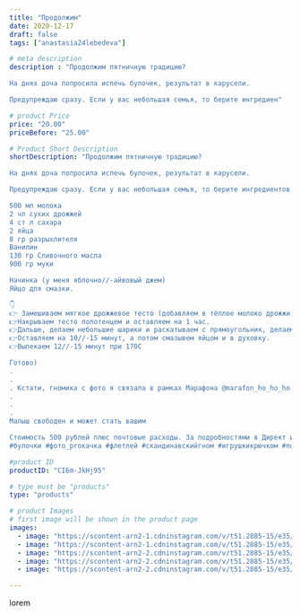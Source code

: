 ```yaml
---
title: "Продолжим"
date: 2020-12-17
draft: false
tags: ["anastasia24lebedeva"]

# meta description
description : "Продолжим пятничную традицию?

На днях доча попросила испечь булочек, результат в карусели.

Предупреждаю сразу. Если у вас небольшая семья, то берите ингредиен"

# product Price
price: "20.00"
priceBefore: "25.00"

# Product Short Description
shortDescription: "Продолжим пятничную традицию?

На днях доча попросила испечь булочек, результат в карусели.

Предупреждаю сразу. Если у вас небольшая семья, то берите ингредиентов в половину меньше. Мы ели 3 дня их🤭

500 мл молока
2 чл сухих дрожжей
4 ст л сахара
2 яйца
8 гр разрыхлителя
Ванилин
130 гр Сливочного масла
900 гр муки

Начинка (у меня яблочно//-айвовый джем)
Яйцо для смазки.

👇
👉 Замешиваем мягкое дрожжевое тесто (добавляем в тёплое молоко дрожжи, сахар, немножко муки. Ждём пока появится пенная шапочка, после частями добавляем остальные ингредиенты)
👉Накрываем тесто полотенцем и оставляем на 1 час.
👉Дальше, делаем небольшие шарики и раскатываем с прямоугольник, делаем надрезы по бокам, кладем с одного края начинку и заворачиваем.
👉Оставляем на 10//-15 минут, а потом смазывем яйцом и в духовку.
👉Выпекаем 12//-15 минут при 170С

Готово)
.
.
. Кстати, гномика с фото я связала в рамках Марафона @marafon_ho_ho_ho и автора @marinmoskvina #хохохо_гномик
.
.
.
Малыш свободен и может стать вашим

Стоимость 500 рублей плюс почтовые расходы. За подробностями в Директ или ватсап, ссылка в шапке профиля 
#булочки #фото_proкачка #флетлей #скандинавскийгном #игрушкикрючком #подаркисвоимируками #подарки #ручнаяработа #кчаю #готовимдома #рецептыотнасти #рецептынакаждыйдень #плюшики #новыйгод"

#product ID
productID: "CI6m-JkHj95"

# type must be "products"
type: "products"

# product Images
# first image will be shown in the product page
images:
  - image: "https://scontent-arn2-1.cdninstagram.com/v/t51.2885-15/e35/131409960_460506248304811_7497969478562412283_n.jpg?_nc_ht=scontent-arn2-1.cdninstagram.com&_nc_cat=107&_nc_ohc=NilNp8Xj6fcAX_1pRp1&se=7&tp=1&oh=fb85cec1c610b11434df06fb59d90609&oe=605D269A&ig_cache_key=MjQ2NjQ1NTEzOTMxMTg1ODg4OA%3D%3D.2"
  - image: "https://scontent-arn2-1.cdninstagram.com/v/t51.2885-15/e35/131395247_305295994133497_677755112053203434_n.jpg?_nc_ht=scontent-arn2-1.cdninstagram.com&_nc_cat=101&_nc_ohc=bRmEGbIlGlgAX8xqRTH&se=7&tp=1&oh=8a61223d608e2919d3de982e04e9fa35&oe=605A8C9B&ig_cache_key=MjQ2NjQ1NTEzOTM0NTQwOTQ3Nw%3D%3D.2"
  - image: "https://scontent-arn2-2.cdninstagram.com/v/t51.2885-15/e35/131418482_2941631156067449_2971659530948088989_n.jpg?_nc_ht=scontent-arn2-2.cdninstagram.com&_nc_cat=105&_nc_ohc=0j_sfvz5o3QAX9j5sIe&se=7&tp=1&oh=3cde3d3cdd7b84ddb092fd8827b148ac&oe=605A3520&ig_cache_key=MjQ2NjQ1NTEzOTMwMzQ1NDEwMA%3D%3D.2"
  - image: "https://scontent-arn2-2.cdninstagram.com/v/t51.2885-15/e35/131601834_2781058092211212_4591669760585322414_n.jpg?_nc_ht=scontent-arn2-2.cdninstagram.com&_nc_cat=100&_nc_ohc=OztR78oIPeMAX-QSaTE&se=7&tp=1&oh=59d90d546a78b746f235289d3f56b963&oe=605B7071&ig_cache_key=MjQ2NjQ1NTEzOTMzNjkxMjA3OA%3D%3D.2"
  - image: "https://scontent-arn2-2.cdninstagram.com/v/t51.2885-15/e35/131692942_159817405887404_337336463988619340_n.jpg?_nc_ht=scontent-arn2-2.cdninstagram.com&_nc_cat=108&_nc_ohc=0BeIf_SOwFEAX9YKgBE&se=7&tp=1&oh=cfbab99aa6f9f46b2402f19e77aeee65&oe=605D8E01&ig_cache_key=MjQ2NjQ1NTEzOTMyMDI1MDMzNg%3D%3D.2"

---
```

lorem
